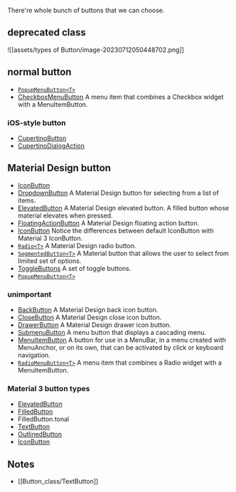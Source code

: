 There're whole bunch of buttons that we can choose.
## deprecated class
![[assets/types of Button/image-20230712050448702.png]]


## normal button
- [`PopupMenuButton<T>`](https://api.flutter.dev/flutter/material/PopupMenuButton-class.html)
- [CheckboxMenuButton](https://api.flutter.dev/flutter/material/CheckboxMenuButton-class.html)
  A menu item that combines a Checkbox widget with a MenuItemButton.
### iOS-style button
- [CupertinoButton](https://api.flutter.dev/flutter/cupertino/CupertinoButton-class.html)    
- [CupertinoDialogAction](https://api.flutter.dev/flutter/cupertino/CupertinoDialogAction-class.html)
## Material Design button
- [IconButton](https://api.flutter.dev/flutter/material/IconButton-class.html)
- [DropdownButton](https://api.flutter.dev/flutter/material/DropdownButton-class.html)
  A Material Design button for selecting from a list of items.
- [ElevatedButton](https://api.flutter.dev/flutter/material/ElevatedButton-class.html)
  A Material Design elevated button. A filled button whose material elevates when pressed.
- [FloatingActionButton](https://api.flutter.dev/flutter/material/FloatingActionButton-class.html)
  A Material Design floating action button.
- [IconButton](https://api.flutter.dev/flutter/material/IconButton-class.html)
  Notice the differences between default IconButton with Material 3 IconButton.
- [`Radio<T>`](https://api.flutter.dev/flutter/material/Radio-class.html)
  A Material Design radio button.
- [`SegmentedButton<T>`](https://api.flutter.dev/flutter/material/SegmentedButton-class.html)
  A Material button that allows the user to select from limited set of options.
- [ToggleButtons](https://api.flutter.dev/flutter/material/ToggleButtons-class.html)
  A set of toggle buttons.
- [`PopupMenuButton<T>`](https://api.flutter.dev/flutter/material/PopupMenuButton-class.html)
### unimportant
- [BackButton](https://api.flutter.dev/flutter/material/BackButton-class.html)
  A Material Design back icon button.
- [CloseButton](https://api.flutter.dev/flutter/material/CloseButton-class.html)
  A Material Design close icon button.
- [DrawerButton](https://api.flutter.dev/flutter/material/DrawerButton-class.html)
  A Material Design drawer icon button.
- [SubmenuButton](https://api.flutter.dev/flutter/material/SubmenuButton-class.html)
  A menu button that displays a cascading menu.
- [MenuItemButton](https://api.flutter.dev/flutter/material/MenuItemButton-class.html)
  A button for use in a MenuBar, in a menu created with MenuAnchor, or on its own, that can be activated by click or keyboard navigation.
- [`RadioMenuButton<T>`](https://api.flutter.dev/flutter/material/RadioMenuButton-class.html)
  A menu item that combines a Radio widget with a MenuItemButton.
### Material 3 button types
- [ElevatedButton](https://api.flutter.dev/flutter/material/ElevatedButton-class.html)
- [FilledButton](https://api.flutter.dev/flutter/material/FilledButton-class.html)
- FilledButton.tonal
- [TextButton](https://api.flutter.dev/flutter/material/TextButton-class.html)
- [OutlinedButton](https://api.flutter.dev/flutter/material/OutlinedButton-class.html)
- [IconButton](https://api.flutter.dev/flutter/material/IconButton-class.html)
## Notes
- [[Button_class/TextButton]]

